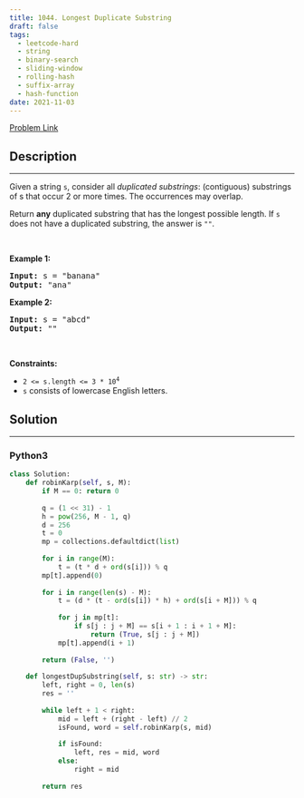 ```yaml
---
title: 1044. Longest Duplicate Substring
draft: false
tags: 
  - leetcode-hard
  - string
  - binary-search
  - sliding-window
  - rolling-hash
  - suffix-array
  - hash-function
date: 2021-11-03
---
```


[Problem Link](https://leetcode.com/problems/longest-duplicate-substring/)

## Description

---
<p>Given a string <code>s</code>, consider all <em>duplicated substrings</em>: (contiguous) substrings of s that occur 2 or more times.&nbsp;The occurrences&nbsp;may overlap.</p>

<p>Return <strong>any</strong> duplicated&nbsp;substring that has the longest possible length.&nbsp;If <code>s</code> does not have a duplicated substring, the answer is <code>&quot;&quot;</code>.</p>

<p>&nbsp;</p>
<p><strong class="example">Example 1:</strong></p>
<pre><strong>Input:</strong> s = "banana"
<strong>Output:</strong> "ana"
</pre><p><strong class="example">Example 2:</strong></p>
<pre><strong>Input:</strong> s = "abcd"
<strong>Output:</strong> ""
</pre>
<p>&nbsp;</p>
<p><strong>Constraints:</strong></p>

<ul>
	<li><code>2 &lt;= s.length &lt;= 3 * 10<sup>4</sup></code></li>
	<li><code>s</code> consists of lowercase English letters.</li>
</ul>


## Solution

---
### Python3
``` py title='longest-duplicate-substring'
class Solution:
    def robinKarp(self, s, M):
        if M == 0: return 0
        
        q = (1 << 31) - 1
        h = pow(256, M - 1, q)
        d = 256
        t = 0
        mp = collections.defaultdict(list)
        
        for i in range(M):
            t = (t * d + ord(s[i])) % q
        mp[t].append(0)
        
        for i in range(len(s) - M):
            t = (d * (t - ord(s[i]) * h) + ord(s[i + M])) % q
            
            for j in mp[t]:
                if s[j : j + M] == s[i + 1 : i + 1 + M]:
                    return (True, s[j : j + M])
            mp[t].append(i + 1)
        
        return (False, '')
        
    def longestDupSubstring(self, s: str) -> str:
        left, right = 0, len(s)
        res = ''
        
        while left + 1 < right:
            mid = left + (right - left) // 2
            isFound, word = self.robinKarp(s, mid)
            
            if isFound:
                left, res = mid, word
            else:
                right = mid
            
        return res
        
```

